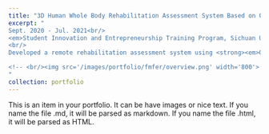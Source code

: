 ```yaml
---
title: "3D Human Whole Body Rehabilitation Assessment System Based on OpenPose"
excerpt: "
Sept. 2020 - Jul. 2021<br/>
<em>Student Innovation and Entrepreneurship Training Program, Sichuan University</em> <br/>
<br/>
Developed a remote rehabilitation assessment system using <strong><em>OpenPose</em></strong> and deep learning to evaluate patients’ movements via video, enabling <strong><em>accessible at-home physical therapy</em></strong> monitored by clinicians.

<!-- <br/><img src='/images/portfolio/fmfer/overview.png' width='800'> -->
"
collection: portfolio
---
```


This is an item in your portfolio. It can be have images or nice text. If you name the file .md, it will be parsed as markdown. If you name the file .html, it will be parsed as HTML. 
